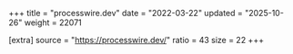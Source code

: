+++
title = "processwire.dev"
date = "2022-03-22"
updated = "2025-10-26"
weight = 22071

[extra]
source = "https://processwire.dev/"
ratio = 43
size = 22
+++
